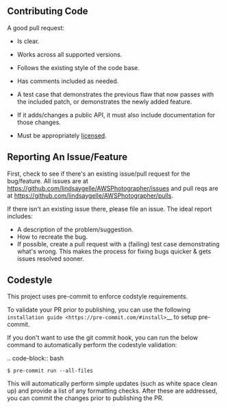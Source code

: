 Contributing Code
-----------------
A good pull request:

-  Is clear.
-  Works across all supported versions.
-  Follows the existing style of the code base.
-  Has comments included as needed.

-  A test case that demonstrates the previous flaw that now passes with
   the included patch, or demonstrates the newly added feature.
-  If it adds/changes a public API, it must also include documentation
   for those changes.
-  Must be appropriately [licensed](./LICENSE).

Reporting An Issue/Feature
--------------------------
First, check to see if there's an existing issue/pull request for the
bug/feature. All issues are at
https://github.com/lindsaygelle/AWSPhotographer/issues and pull reqs are at
https://github.com/lindsaygelle/AWSPhotographer/pulls.

If there isn't an existing issue there, please file an issue. The
ideal report includes:

-  A description of the problem/suggestion.
-  How to recreate the bug.
-  If possible, create a pull request with a (failing) test case
   demonstrating what's wrong. This makes the process for fixing bugs
   quicker & gets issues resolved sooner.

Codestyle
---------
This project uses pre-commit to enforce codstyle requirements.

To validate your PR prior to publishing, you can use the following
`installation guide <https://pre-commit.com/#install>`__ to setup pre-commit.

If you don't want to use the git commit hook, you can run the below command
to automatically perform the codestyle validation:

.. code-block:: bash

    $ pre-commit run --all-files

This will automatically perform simple updates (such as white space clean up)
and provide a list of any formatting checks. After these are addressed,
you can commit the changes prior to publishing the PR.

